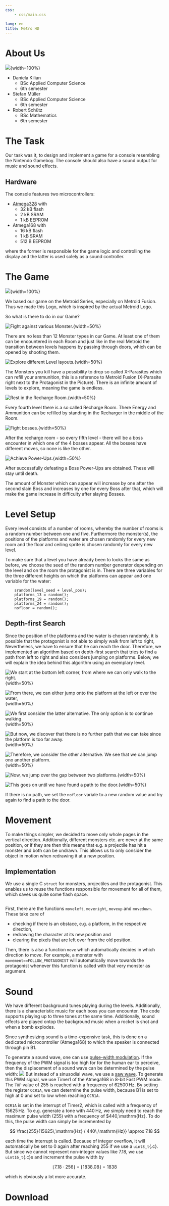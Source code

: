 ```yaml
---
css:
    - css/main.css

lang: en
title: Metro HD
---
```


# About Us
![](images/wir.jpg){width=100%}

* Daniela Kilian
    - BSc Applied Computer Science
    - 6th semester
* Stefan Müller
    - BSc Applied Computer Science
    - 6th semester
* Robert Schütz
    - BSc Mathematics
    - 6th semester

# The Task
Our task was it, to design and implement a game for a console resembling the Nintendo Gameboy. 
The console should also have a sound output for music and sound effects.


## Hardware
The console features two microcontrollers:

* [Atmega328](https://en.wikipedia.org/wiki/ATmega328) with
    - 32 kB flash
    - 2 kB SRAM
    - 1 kB EEPROM
* Atmega168 with
    - 16 kB flash
    - 1 kB SRAM
    - 512 B EEPROM

where the former is responsible for the game logic and controlling the display
and the latter is used solely as a sound controller.

# The Game
![](images/splash.png){width=100%}

We based our game on the Metroid Series, especially on Metroid Fusion.
Thus we made this Logo, which is inspired by the actual Metroid Logo.


So what is there to do in our Game?



![Fight against various Monster.](images/world2.png){width=50%}


There are no less than 12 Monster types in our Game. At least one of them can be encountered in each Room and
just like in the real Metroid the transition between levels happens by
passing through doors, which can be opened by shooting them.

![Explore different Level layouts.](images/world3.png){width=50%}


The Monsters you kill have a possibility to drop so called X-Parasites which can refill your ammunition,
this is a reference to Metroid Fusion (X-Parasite right next to the Protagonist in the Picture).
There is an infinite amount of levels to explore, meaning the game is endless.

![Rest in the Recharge Room.](images/world4.png){width=50%}


Every fourth level there is a so called Recharge Room. There Energy and Ammunition can be refilled by standing in the Recharger
in the middle of the Room.

![Fight bosses.](images/world5.png){width=50%}


After the recharge room - so every fifth level - there will be a boss encounter in which one of the 4 bosses appear.
All the bosses have different moves, so none is like the other.

![Achieve Power-Ups.](images/world6.png){width=50%}


After successfully defeating a Boss Power-Ups are obtained. These will stay until death.



The amount of Monster which can appear will increase by one after the second slain Boss and increases by one for every Boss after that,
which will make the game increase in difficulty after slaying Bosses.





# Level Setup
Every level consists of a number of rooms, whereby the number of rooms is a random number between one and five. 
Furthermore the monster(s), the positions of the platforms and water are chosen randomly for every new room and the floor and ceiling sprite is chosen randomly for every new level. 

To make sure that a level you have already been to looks the same as before, we choose the seed of the random number generator depending on the level and on the room the protagonist is in. There are three variables for the three different heights on which the platforms can appear and one variable for the water:


```{.c}
    srandom(level_seed + level_pos);
    platforms_13 = random();
    platforms_19 = random();
    platforms_24 = random();
    nofloor = random();
``` 

## Depth-first Search
Since the position of the platforms and the water is chosen randomly,
it is possible that the protagonist is not able to simply walk from left to right,
Nevertheless, we have to ensure that he can reach the door.
Therefore, we implemented an algorithm based on depth-first search
that tries to find a path from left to right and also considers jumping on platforms.
Below, we will explain the idea behind this algorithm using an exemplary level.

![We start at the bottom left corner, from where we can only walk to the right.](images/dfs1.png){width=50%}

![From there, we can either jump onto the platform at the left or over the water,](images/dfs2.png){width=50%}

![We first consider the latter alternative. The only option is to continue walking.](images/dfs3.png){width=50%}

![But now, we discover that there is no further path that we can take since the platform is too far away.](images/dfs4.png){width=50%}

![Therefore, we consider the other alternative. We see that we can jump ono another platform.](images/dfs5.png){width=50%}

![Now, we jump over the gap between two platforms.](images/dfs6.png){width=50%}

![This goes on until we have found a path to the door.](images/dfs7.png){width=50%}

If there is no path, we set the `nofloor` variale to a new random value
and try again to find a path to the door.

# Movement
To make things simpler, we decided to move only whole pages in the vertical direction.
Additionally, different monsters etc. are never at the same position,
or if they are then this means that e.g. a projectile has hit a monster and both can be undrawn.
This allows us to only consider the object in motion when redrawing it at a new position.

## Implementation
We use a single C `struct` for monsters, projectiles and the protagonist.
This enables us to reuse the functions responsible for movement for all of them,
which saves us quite some flash space.

```{.c include=../master/character.h startline=11 endline=30}
```

First, there are the functions `moveleft`, `moveright`, `moveup` and `movedown`.
These take care of

- checking if there is an obstace, e.g. a platform, in the respective direction,
- redrawing the character at its new position and
- clearing the pixels that are left over from the old position.

Then, there is also a function `move` which automatically decides in which direction to move.
For example, a monster with `movement==FOLLOW_PROTAGONIST` will automatically move towards the protagonist
whenever this function is called with that very monster as argument.

# Sound
We have different background tunes playing during the levels.
Additionally, there is a characteristic music for each boss you can encounter.
The code supports playing up to three tones at the same time.
Additionally, sound effects are played ontop the background music
when a rocket is shot and when a bomb explodes.

Since synthesizing sound is a time-expensive task,
this is done on a dedicated microcontroller (Atmega168)
to which the speaker is connected through pin B1.

To generate a sound wave,
one can use [pulse-width modulation](https://en.wikipedia.org/wiki/Pulse-width_modulation).
If the frequency of the PWM signal is too high for for the human ear to perceive,
then the displacement of a sound wave can be determined by the pulse width:
![](images/pwm.png)
But instead of a sinusodial wave, we use a [saw wave](https://en.wikipedia.org/wiki/Sawtooth_wave).
To generate this PWM signal, we use Timer1 of the Atmega168 in 8-bit Fast PWM mode.
The `TOP` value of $255$ is reached with a frequency of $62500\,\mathrm{Hz}$.
By setting the register `OCR1A`, we can determine the pulse width,
because B1 is set to high at $0$ and set to low when reaching `OCR1A`.

`OCR1A` is set in the interrupt of Timer2,
which is called with a frequency of $15625\,\mathrm{Hz}$.
To e.g. generate a tone with $440\,\mathrm{Hz}$,
we simply need to reach the maximum pulse width ($255$) with a frequency of $440\,\mathrm{Hz}.
To do this, the pulse width can simply be incremented by

$$ \frac{255}{15625\,\mathrm{Hz} / 440\,\mathrm{Hz}} \approx 7.18 $$

each time the interrupt is called.
Because of integer overflow,
it will automatically be set to $0$ again after reaching $255$
if we use a `uint8_t`{.c}.
But since we cannot represent non-integer values like $7.18$,
we use `uint16_t`{.c}s and increment the pulse width by

$$ \lfloor 7.18 \cdot 256 \rfloor = \lfloor 1838.08 \rfloor = 1838 $$

which is obviously a lot more accurate.

<!-- TODO: python script -->

# Download

